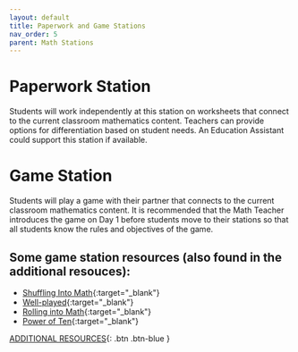 ```yaml
---
layout: default
title: Paperwork and Game Stations
nav_order: 5
parent: Math Stations
---
```


# Paperwork Station  

Students will work independently at this station on worksheets that connect to the current classroom mathematics content. Teachers can provide options for differentiation based on student needs. An Education Assistant could support this station if available. 

# Game Station 

Students will play a game with their partner that connects to the current classroom mathematics content. It is recommended that the Math Teacher introduces the game on Day 1 before students move to their stations so that all students know the rules and objectives of the game.  

## Some game station resources (also found in the additional resouces):<br>
- [Shuffling Into Math](https://www.amazon.ca/Shuffling-Into-Games-Kindergarten-Grade/dp/0968161324/ref=sr_1_1?crid=1PE8UDOG1H8XY&dib=eyJ2IjoiMSJ9.KEDeWxRdWk5rB-KL5cUlpLQSGrQad99h1wmlBDt8uMXGjHj071QN20LucGBJIEps.MZN0IbbezcHGrCW197uH8VU1ZA1u08y0uQoIEjxVbik&dib_tag=se&keywords=shuffling+into+math&qid=1710365583&sprefix=shuffling+into+math%2Caps%2C187&sr=8-1){:target="_blank"}
- [Well-played](https://www.learningtreecanada.com/pembroke-publishing-well-played-building-m-9988469.html){:target="_blank"}
- [Rolling into Math](https://creativemathematics.com/jane-felling/){:target="_blank"}
- [Power of Ten](https://www.poweroften.ca/){:target="_blank"}

[ADDITIONAL RESOURCES](additional-resources.html){: .btn .btn-blue }
